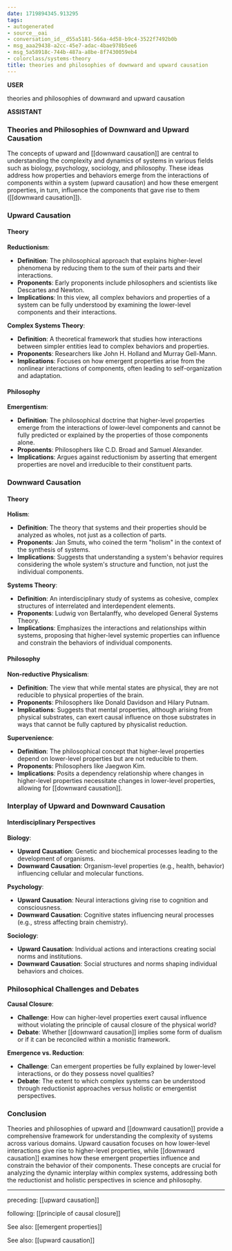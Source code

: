 ```yaml
---
date: 1719894345.913295
tags:
- autogenerated
- source__oai
- conversation_id__d55a5181-566a-4d58-b9c4-3522f7492b0b
- msg_aaa29438-a2cc-45e7-adac-4bae978b5ee6
- msg_5a58918c-744b-487a-a8be-8f7430059eb4
- colorclass/systems-theory
title: theories and philosophies of downward and upward causation
---
```


**USER**

theories and philosophies of downward and upward causation


**ASSISTANT**

### Theories and Philosophies of Downward and Upward Causation

The concepts of upward and [[downward causation]] are central to understanding the complexity and dynamics of systems in various fields such as biology, psychology, sociology, and philosophy. These ideas address how properties and behaviors emerge from the interactions of components within a system (upward causation) and how these emergent properties, in turn, influence the components that gave rise to them ([[downward causation]]).

### Upward Causation

#### Theory

**Reductionism**:
- **Definition**: The philosophical approach that explains higher-level phenomena by reducing them to the sum of their parts and their interactions.
- **Proponents**: Early proponents include philosophers and scientists like Descartes and Newton.
- **Implications**: In this view, all complex behaviors and properties of a system can be fully understood by examining the lower-level components and their interactions.

**Complex Systems Theory**:
- **Definition**: A theoretical framework that studies how interactions between simpler entities lead to complex behaviors and properties.
- **Proponents**: Researchers like John H. Holland and Murray Gell-Mann.
- **Implications**: Focuses on how emergent properties arise from the nonlinear interactions of components, often leading to self-organization and adaptation.

#### Philosophy

**Emergentism**:
- **Definition**: The philosophical doctrine that higher-level properties emerge from the interactions of lower-level components and cannot be fully predicted or explained by the properties of those components alone.
- **Proponents**: Philosophers like C.D. Broad and Samuel Alexander.
- **Implications**: Argues against reductionism by asserting that emergent properties are novel and irreducible to their constituent parts.

### Downward Causation

#### Theory

**Holism**:
- **Definition**: The theory that systems and their properties should be analyzed as wholes, not just as a collection of parts.
- **Proponents**: Jan Smuts, who coined the term "holism" in the context of the synthesis of systems.
- **Implications**: Suggests that understanding a system's behavior requires considering the whole system's structure and function, not just the individual components.

**Systems Theory**:
- **Definition**: An interdisciplinary study of systems as cohesive, complex structures of interrelated and interdependent elements.
- **Proponents**: Ludwig von Bertalanffy, who developed General Systems Theory.
- **Implications**: Emphasizes the interactions and relationships within systems, proposing that higher-level systemic properties can influence and constrain the behaviors of individual components.

#### Philosophy

**Non-reductive Physicalism**:
- **Definition**: The view that while mental states are physical, they are not reducible to physical properties of the brain.
- **Proponents**: Philosophers like Donald Davidson and Hilary Putnam.
- **Implications**: Suggests that mental properties, although arising from physical substrates, can exert causal influence on those substrates in ways that cannot be fully captured by physicalist reduction.

**Supervenience**:
- **Definition**: The philosophical concept that higher-level properties depend on lower-level properties but are not reducible to them.
- **Proponents**: Philosophers like Jaegwon Kim.
- **Implications**: Posits a dependency relationship where changes in higher-level properties necessitate changes in lower-level properties, allowing for [[downward causation]].

### Interplay of Upward and Downward Causation

#### Interdisciplinary Perspectives

**Biology**:
- **Upward Causation**: Genetic and biochemical processes leading to the development of organisms.
- **Downward Causation**: Organism-level properties (e.g., health, behavior) influencing cellular and molecular functions.

**Psychology**:
- **Upward Causation**: Neural interactions giving rise to cognition and consciousness.
- **Downward Causation**: Cognitive states influencing neural processes (e.g., stress affecting brain chemistry).

**Sociology**:
- **Upward Causation**: Individual actions and interactions creating social norms and institutions.
- **Downward Causation**: Social structures and norms shaping individual behaviors and choices.

### Philosophical Challenges and Debates

**Causal Closure**:
- **Challenge**: How can higher-level properties exert causal influence without violating the principle of causal closure of the physical world?
- **Debate**: Whether [[downward causation]] implies some form of dualism or if it can be reconciled within a monistic framework.

**Emergence vs. Reduction**:
- **Challenge**: Can emergent properties be fully explained by lower-level interactions, or do they possess novel qualities?
- **Debate**: The extent to which complex systems can be understood through reductionist approaches versus holistic or emergentist perspectives.

### Conclusion

Theories and philosophies of upward and [[downward causation]] provide a comprehensive framework for understanding the complexity of systems across various domains. Upward causation focuses on how lower-level interactions give rise to higher-level properties, while [[downward causation]] examines how these emergent properties influence and constrain the behavior of their components. These concepts are crucial for analyzing the dynamic interplay within complex systems, addressing both the reductionist and holistic perspectives in science and philosophy.


---

preceding: [[upward causation]]  


following: [[principle of causal closure]]

See also: [[emergent properties]]


See also: [[upward causation]]